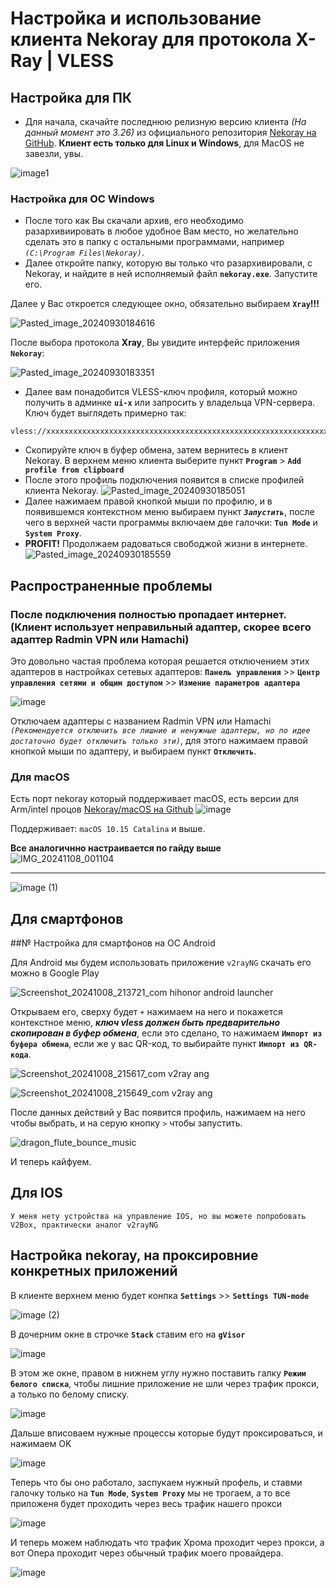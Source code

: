 # Настройка и использование клиента Nekoray для протокола X-Ray | VLESS

## Настройка для ПК
- Для начала, скачайте последнюю релизную версию клиента _(На данный момент это 3.26)_ из официального репозитория [Nekoray на GitHub](https://github.com/MatsuriDayo/nekoray/tags). __Клиент есть только для Linux и Windows__, для MacOS не завезли, увы.

![image1](https://github.com/user-attachments/assets/1654d1e1-aa9c-451f-af59-b9b0efae399b)

### Настройка для ОС Windows

- После того как Вы скачали архив, его необходимо разархивиировать в любое удобное Вам место, но желательно сделать это в папку с остальными программами, например _`(C:\Program Files\Nekoray)`_.
- Далее откройте папку, которую вы только что разархивировали, с Nekoray, и найдите в ней исполняемый файл **`nekoray.exe`**. Запустите его.

Далее у Вас откроется следующее окно, обязательно выбираем **`Xray`!!!**

![Pasted_image_20240930184616](https://github.com/user-attachments/assets/b488c7da-c744-4481-9cb6-4b9f2b0b881b)

После выбора протокола **Xray**, Вы увидите интерфейс приложения **`Nekoray`**:

![Pasted_image_20240930183351](https://github.com/user-attachments/assets/ce53a4b5-25bc-42da-bd4b-f1d7d78f10e0)


- Далее вам понадобится VLESS-ключ профиля, который можно получить в админке **`ui-x`** или запросить у владельца VPN-сервера. Ключ будет выглядеть примерно так:
```
vless://xxxxxxxxxxxxxxxxxxxxxxxxxxxxxxxxxxxxxxxxxxxxxxxxxxxxxxxxxxxxxxxxxxxxxxxxxxxxxxxxxxxxxxxxxxxxxxxx
```

- Скопируйте ключ в буфер обмена, затем вернитесь в клиент Nekoray. В верхнем меню клиента выберите пункт **`Program`** > **`Add profile from clipboard`**
- После этого профиль подключения появится в списке профилей клиента Nekoray.
![Pasted_image_20240930185051](https://github.com/user-attachments/assets/ee8076ec-fdf6-43d8-b277-2053ec0e2697)
- Далее нажимаем правой кнопкой мыши по профилю, и в появившемся контекстном меню выбираем пункт _**`Запустить`**_, после чего в верхней части программы включаем две галочки: **`Tun Mode`** и **`System Proxy`**.
- **PROFIT!** Продолжаем радоваться свободжой жизни в интернете.
![Pasted_image_20240930185559](https://github.com/user-attachments/assets/b68292d8-9b9c-4e7b-92fb-557f4b7cebe7)

## Распространенные проблемы 
### После подключения полностью пропадает интернет. (Клиент использует неправильный адаптер, скорее всего адаптер Radmin VPN или Hamachi)
Это довольно частая проблема которая решается отключением этих адаптеров в настройках сетевых адаптеров:
**`Панель управления`** >> **`Центр управления сетями и общим доступом`** >> **`Измение параметров адаптера`**

![image](https://github.com/user-attachments/assets/9e467ddf-42ca-456f-b4d7-4395a3ce91f6)


Отключаем адаптеры с названием Radmin VPN или Hamachi _`(Рекомендуется отключить все лишние и ненужные адаптеры, но по идее достаточно будет отключить только эти)`_, для этого нажимаем правой кнопкой мыши по адаптеру, и выбираем пункт **`Отключить`**.

### Для macOS
Есть порт nekoray который поддерживает macOS, есть версии для Arm/intel процов [Nekoray/macOS на Github](https://github.com/abbasnaqdi/nekoray-macos/releases)
![image](https://github.com/user-attachments/assets/b9b88d8b-88b7-47de-938a-d766ba14fa5e)

Поддерживает: `macOS 10.15 Catalina` и выше.

**Все аналогичнно настраивается по гайду выше**
![IMG_20241108_001104](https://github.com/user-attachments/assets/ec8b2041-9cb6-48f1-92f2-96285ee95c03)

---

![image (1)](https://github.com/user-attachments/assets/bf4f4a5f-e87c-4420-a433-e7a4b50e437f)

## Для смартфонов

##№ Настройка для смартфонов на ОС Android

Для Android мы будем использовать приложение `v2rayNG` скачать его можно в Google Play

![Screenshot_20241008_213721_com hihonor android launcher](https://github.com/user-attachments/assets/73f7bf0a-c7fb-45e1-b1c8-8e64495d237e)


Открываем его, сверху будет `+` нажимаем на него и покажется контекстное меню, _**ключ vless должен быть предварительно скопирован в буфер обмена**_, если это сделано, то нажимаем **`Импорт из буфера обмена`**, если же у вас QR-код, то выбирайте пункт **`Импорт из QR-кода`**.

![Screenshot_20241008_215617_com v2ray ang](https://github.com/user-attachments/assets/5926540c-313f-432c-b932-74fc1c9e7aab)

![Screenshot_20241008_215649_com v2ray ang](https://github.com/user-attachments/assets/93649689-4967-4e53-9064-4b7ff7e11dbe)


После данных действий у Вас появится профиль, нажимаем на него чтобы выбрать, и на серую кнопку `>` чтобы запустить.

![dragon_flute_bounce_music](https://github.com/user-attachments/assets/29c43ca6-a6e1-4e7d-b597-37f70f0a2c9b)

И теперь кайфуем.

## Для IOS

`У меня нету устройства на управление IOS, но вы можете попробовать V2Box, практически аналог v2rayNG`

## Настройка nekoray, на проксировние конкретных приложений

В клиенте верхнем меню будет конпка **`Settings`** >> **`Settings TUN-mode`**

![image (2)](https://github.com/user-attachments/assets/2c6a6d55-c55d-4bc2-aaee-22d5065430d4)


В дочерним окне в строчке **`Stack`** ставим его на **`gVisor`**

![image](https://github.com/user-attachments/assets/91d68326-9b4c-4f26-9b1d-147cc332f70f)

В этом же окне, правом в нижнем углу нужно поставить галку **`Режим белого списка`**, чтобы лишние приложение не шли через трафик прокси, а только по белому списку.

![image](https://github.com/user-attachments/assets/a9ce0f78-c762-4464-abec-9a1e907721af)

Дальше вписоваем нужные процессы которые будут проксироваться, и нажимаем OK

![image](https://github.com/user-attachments/assets/52ee59ea-21f0-434c-be75-56bc06e0f89f)

Теперь что бы оно работало, заспукаем нужный профель, и ставми галочку только на **`Tun Mode`**, **`System Proxy`** мы не трогаем, а то все приложеня будет проходить через весь трафик нашего прокси

![image](https://github.com/user-attachments/assets/6109a17d-f729-4d9d-92cc-13e30a997bc8)

И теперь можем наблюдать что трафик Хрома проходит через прокси, а вот Опера проходит через обычный трафик моего провайдера.

![image](https://github.com/user-attachments/assets/d2d5da05-7bd9-4106-a040-a9ceb975c14c)
